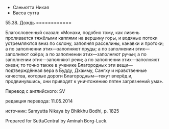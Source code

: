 









* Саньютта Никая
* Васса сутта


55\.38\. Дождь
\=\=\=\=\=\=\=\=\=\=\=\=



Благословенный сказал: «Монахи, подобно тому, как ливень проливается тяжёлыми каплями на вершину горы, и водяные потоки устремляются вниз по склону, заполняя расселины, канавки и протоки; а по заполнении этих—заполняют пруды; а по заполнении этих—заполняют озёра; а по заполнении этих—заполняют ручьи; а по заполнении этих—заполняют реки; а по заполнении этих—заполняют океан; то точно также в ученике Благородных эти вещи—подтверждённая вера в Будду, Дхамму, Сангху и нравственные качества, которые дороги Благородным—текут вперёд и, продвинувшись, они приводят к уничтожению пятен загрязнений ума»\.



Перевод с английского: SV


редакция перевода: 11\.05\.2014


источник: Samyutta Nikaya by Bhikkhu Bodhi, p\. 1825


Prepared for SuttaCentral by Aminah Borg\-Luck\.






